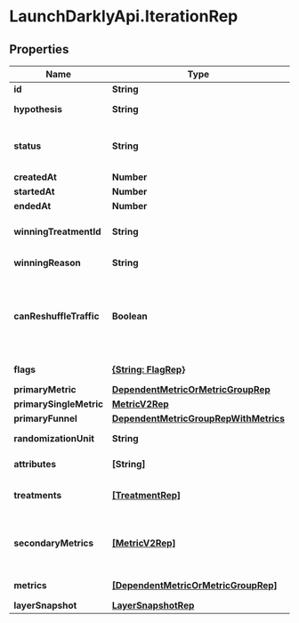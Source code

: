 # LaunchDarklyApi.IterationRep

## Properties

Name | Type | Description | Notes
------------ | ------------- | ------------- | -------------
**id** | **String** | The iteration ID | [optional] 
**hypothesis** | **String** | The expected outcome of this experiment | 
**status** | **String** | The status of the iteration: &lt;code&gt;not_started&lt;/code&gt;, &lt;code&gt;running&lt;/code&gt;, &lt;code&gt;stopped&lt;/code&gt; | 
**createdAt** | **Number** |  | 
**startedAt** | **Number** |  | [optional] 
**endedAt** | **Number** |  | [optional] 
**winningTreatmentId** | **String** | The ID of the treatment chosen when the experiment stopped | [optional] 
**winningReason** | **String** | The reason you stopped the experiment | [optional] 
**canReshuffleTraffic** | **Boolean** | Whether the experiment may reassign traffic to different variations when the experiment audience changes (true) or must keep all traffic assigned to its initial variation (false). | [optional] 
**flags** | [**{String: FlagRep}**](FlagRep.md) | Details on the flag used in this experiment | [optional] 
**primaryMetric** | [**DependentMetricOrMetricGroupRep**](DependentMetricOrMetricGroupRep.md) |  | [optional] 
**primarySingleMetric** | [**MetricV2Rep**](MetricV2Rep.md) |  | [optional] 
**primaryFunnel** | [**DependentMetricGroupRepWithMetrics**](DependentMetricGroupRepWithMetrics.md) |  | [optional] 
**randomizationUnit** | **String** | The unit of randomization for this iteration | [optional] 
**attributes** | **[String]** | The available attribute filters for this iteration | [optional] 
**treatments** | [**[TreatmentRep]**](TreatmentRep.md) | Details on the variations you are testing in the experiment | [optional] 
**secondaryMetrics** | [**[MetricV2Rep]**](MetricV2Rep.md) | Deprecated, use &lt;code&gt;metrics&lt;/code&gt; instead. Details on the secondary metrics for this experiment. | [optional] 
**metrics** | [**[DependentMetricOrMetricGroupRep]**](DependentMetricOrMetricGroupRep.md) | Details on the metrics for this experiment | [optional] 
**layerSnapshot** | [**LayerSnapshotRep**](LayerSnapshotRep.md) |  | [optional] 


